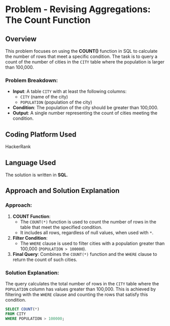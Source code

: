 # Problem - Revising Aggregations: The Count Function

## Overview
This problem focuses on using the **COUNT()** function in SQL to calculate the number of rows that meet a specific condition. The task is to query a count of the number of cities in the `CITY` table where the population is larger than 100,000.

### Problem Breakdown:
- **Input**: A table `CITY` with at least the following columns:
  - `CITY` (name of the city)
  - `POPULATION` (population of the city)
- **Condition**: The population of the city should be greater than 100,000.
- **Output**: A single number representing the count of cities meeting the condition.

## Coding Platform Used
HackerRank

## Language Used
The solution is written in **SQL**.

## Approach and Solution Explanation

### Approach:
1. **COUNT Function**: 
   - The `COUNT(*)` function is used to count the number of rows in the table that meet the specified condition.
   - It includes all rows, regardless of null values, when used with `*`.
2. **Filter Condition**:
   - The `WHERE` clause is used to filter cities with a population greater than 100,000 (`POPULATION > 100000`).
3. **Final Query**: Combines the `COUNT(*)` function and the `WHERE` clause to return the count of such cities.

### Solution Explanation:
The query calculates the total number of rows in the `CITY` table where the `POPULATION` column has values greater than 100,000. This is achieved by filtering with the `WHERE` clause and counting the rows that satisfy this condition.

```sql
SELECT COUNT(*) 
FROM CITY 
WHERE POPULATION > 100000;
